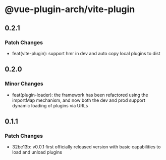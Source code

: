 # @vue-plugin-arch/vite-plugin

## 0.2.1

### Patch Changes

- feat(vite-plugin): support hmr in dev and auto copy local plugins to dist

## 0.2.0

### Minor Changes

- feat(plugin-loader): the framework has been refactored using the importMap mechanism, and now both the dev and prod support dynamic loading of plugins via URLs

## 0.1.1

### Patch Changes

- 32be13b: v0.0.1 first officially released version with basic capabilities to load and unload plugins
